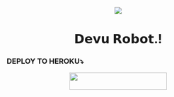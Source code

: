 

<p align="center">
  <img src="https://telegra.ph/file/7cc64ca5a008d6982474d.png">
<h1 align="center"><b> 𝗗𝗲𝘃𝘂 𝗥𝗼𝗯𝗼𝘁.! </b></h1>

### DEPLOY TO HEROKU⤵️
<p align="center"><a href="https://heroku.com/deploy?template=https://github.com/HYPER-AD17/NubX"> <img src="https://img.shields.io/badge/Deploy%20To%20Heroku-pink?style=for-the-badge&logo=heroku" width="220" height="38.45"/></a></p>


